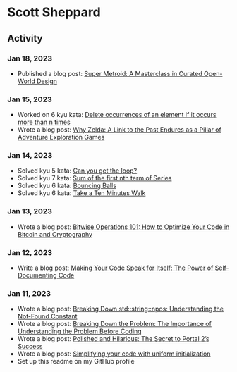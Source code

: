 # Scott Sheppard

## Activity

### Jan 18, 2023

- Published a blog post: [Super Metroid: A Masterclass in Curated Open-World Design](https://medium.com/austin-school-of-game-design/super-metroid-a-masterclass-in-curated-open-world-design-5988f4e68098)

### Jan 15, 2023

- Worked on 6 kyu kata: [Delete occurrences of an element if it occurs more than n times](https://www.codewars.com/kata/554ca54ffa7d91b236000023/train/cpp)
- Wrote a blog post: [Why Zelda: A Link to the Past Endures as a Pillar of Adventure Exploration Games](https://medium.com/austin-school-of-game-design/why-the-legend-of-zelda-a-link-to-the-past-endures-as-a-pillar-of-adventure-exploration-games-c2bdb70c3287)

### Jan 14, 2023

- Solved kyu 5 kata: [Can you get the loop?](https://www.codewars.com/kata/52a89c2ea8ddc5547a000863)
- Solved kyu 7 kata: [Sum of the first nth term of Series](https://www.codewars.com/kata/555eded1ad94b00403000071)
- Solved kyu 6 kata: [Bouncing Balls](https://www.codewars.com/kata/5544c7a5cb454edb3c000047)
- Solved kyu 6 kata: [Take a Ten Minutes Walk](https://www.codewars.com/kata/54da539698b8a2ad76000228)

### Jan 13, 2023

- Wrote a blog post: [Bitwise Operations 101: How to Optimize Your Code in Bitcoin and Cryptography](https://medium.com/lightning-strikes-a-developers-journey/bitwise-operations-101-how-to-optimize-your-code-in-bitcoin-and-cryptography-411614ffebb6)

### Jan 12, 2023

- Write a blog post: [Making Your Code Speak for Itself: The Power of Self-Documenting Code](https://medium.com/lightning-strikes-a-developers-journey/making-your-code-speak-for-itself-the-power-of-self-documenting-code-2d74b7a8bd60)

### Jan 11, 2023

- Wrote a blog post: [Breaking Down std::string::npos: Understanding the Not-Found Constant](https://medium.com/lightning-strikes-a-developers-journey/breaking-down-std-string-npos-understanding-the-not-found-constant-a785b58313d7)
- Wrote a blog post: [Breaking Down the Problem: The Importance of Understanding the Problem Before Coding](https://medium.com/lightning-strikes-a-developers-journey/breaking-down-the-problem-the-importance-of-understanding-the-problem-before-coding-f95d1c918b8b)
- Wrote a blog post: [Polished and Hilarious: The Secret to Portal 2’s Success](https://medium.com/austin-school-of-game-design/polished-and-hilarious-the-secret-to-portal-2s-success-4ef47facfed)
- Wrote a blog post: [Simplifying your code with uniform initialization](https://medium.com/lightning-strikes-a-developers-journey/simplifying-your-code-with-uniform-initialization-adddcc66c311)
- Set up this readme on my GitHub profile
